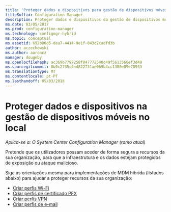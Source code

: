 ```yaml
---
title: 'Proteger dados e dispositivos para gestão de dispositivos móveis no local '
titleSuffix: Configuration Manager
description: Proteger dados e dispositivos da gestão de dispositivos móveis no local no Configuration Manager.
ms.date: 03/05/2017
ms.prod: configuration-manager
ms.technology: configmgr-hybrid
ms.topic: conceptual
ms.assetid: 692b86d5-dea7-4414-9e1f-043d2cadfd3b
author: aczechowski
ms.author: aaroncz
manager: dougeby
ms.openlocfilehash: ac369b7797258f847772548c49f5613566ef3d49
ms.sourcegitcommit: 0b0c2735c4ed822731ae069b4cc1380e89e78933
ms.translationtype: MT
ms.contentlocale: pt-PT
ms.lasthandoff: 05/03/2018
---
```

# <a name="protect-data-and-devices-in-on-premises-mobile-device-management"></a>Proteger dados e dispositivos na gestão de dispositivos móveis no local

*Aplica-se a: O System Center Configuration Manager (ramo atual)*

Pretende que os utilizadores possam aceder de forma segura a recursos da sua organização, para que a infraestrutura e os dados estejam protegidos de exposição ou ataque malicioso.

Siga as orientações mesma para implementações de MDM híbrida (listados abaixo) para ajudar a proteger recursos da sua organização:

- [Criar perfis Wi-Fi](create-wifi-profiles.md)
- [Criar perfis de certificado PFX](create-pfx-certificate-profiles.md)
- [Criar perfis VPN](create-vpn-profiles.md)
- [Criar perfis de e-mail](create-exchange-activesync-profiles.md)
